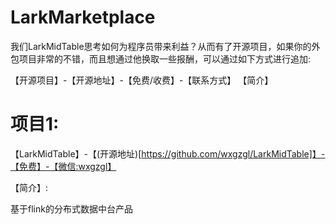 # LarkMarketplace

我们LarkMidTable思考如何为程序员带来利益？从而有了开源项目，如果你的外包项目非常的不错，而且想通过他换取一些报酬，可以通过如下方式进行追加:

【开源项目】-【开源地址】-【免费/收费】-【联系方式】 【简介】



# 项目1: 

【LarkMidTable】-【(开源地址)[https://github.com/wxgzgl/LarkMidTable]】-【免费】-【微信:wxgzgl】 

【简介】: 

基于flink的分布式数据中台产品
